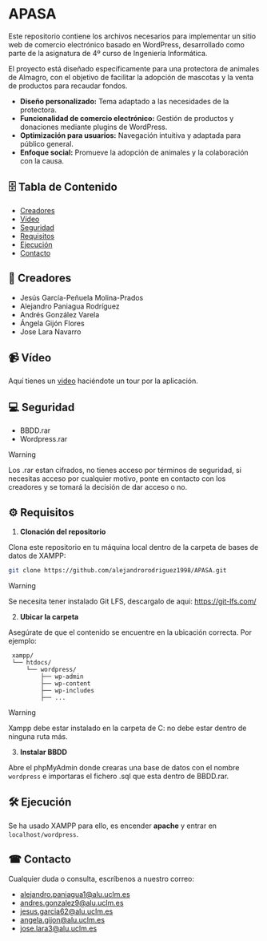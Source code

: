 # APASA

Este repositorio contiene los archivos necesarios para implementar un sitio web de comercio electrónico basado en WordPress, desarrollado como parte de la asignatura de 4º curso de Ingeniería Informática.

El proyecto está diseñado específicamente para una protectora de animales de Almagro, con el objetivo de facilitar la adopción de mascotas y la venta de productos para recaudar fondos.

* **Diseño personalizado:** Tema adaptado a las necesidades de la protectora.
* **Funcionalidad de comercio electrónico:** Gestión de productos y donaciones mediante plugins de WordPress.
* **Optimización para usuarios:** Navegación intuitiva y adaptada para público general.
* **Enfoque social:** Promueve la adopción de animales y la colaboración con la causa.

## 🗄 Tabla de Contenido

- [Creadores](#construction_worker-creadores)
- [Vídeo](#video_camera-vídeo)
- [Seguridad](#computer-seguridad)
- [Requisitos](#%EF%B8%8F-requisitos)
- [Ejecución](#%EF%B8%8F-ejecución)
- [Contacto](#-contacto)

## :construction_worker: Creadores

- Jesús García-Peñuela Molina-Prados
- Alejandro Paniagua Rodríguez
- Andrés González Varela
- Ángela Gijón Flores
- Jose Lara Navarro

## :video_camera: Vídeo

Aquí tienes un [video]() haciéndote un tour por la aplicación.

## :computer: Seguridad

- BBDD.rar 
- Wordpress.rar

> [!WARNING]
> Los .rar estan cifrados, no tienes acceso por términos de seguridad, si necesitas acceso por cualquier motivo, ponte en contacto con los creadores y se tomará la decisión de dar acceso o no.

## ⚙️ Requisitos

1. **Clonación del repositorio**
   
Clona este repositorio en tu máquina local dentro de la carpeta de bases de datos de XAMPP:

```bash
git clone https://github.com/alejandrorodriguez1998/APASA.git
```
> [!WARNING]
> Se necesita tener instalado Git LFS, descargalo de aqui: https://git-lfs.com/

2. **Ubicar la carpeta**
   
Asegúrate de que el contenido se encuentre en la ubicación correcta. Por ejemplo:

```
 xampp/
 └── htdocs/
     └── wordpress/
         ├── wp-admin
         ├── wp-content
         ├── wp-includes
         ├── ...
```

> [!WARNING]
> Xampp debe estar instalado en la carpeta de C: no debe estar dentro de ninguna ruta más.

3. **Instalar BBDD**

Abre el phpMyAdmin donde crearas una base de datos con el nombre `wordpress` e importaras el fichero .sql que esta dentro de BBDD.rar.

## 🛠️ Ejecución

Se ha usado XAMPP para ello, es encender **apache** y entrar en `localhost/wordpress`.

## ☎ Contacto

Cualquier duda o consulta, escríbenos a nuestro correo:

- alejandro.paniagua1@alu.uclm.es
- andres.gonzalez9@alu.uclm.es
- jesus.garcia62@alu.uclm.es
- angela.gijon@alu.uclm.es
- jose.lara3@alu.uclm.es

